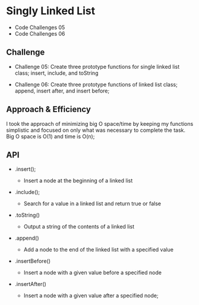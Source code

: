 # Singly Linked List

+ Code Challenges 05 
+ Code Challenges 06

## Challenge

* Challenge 05: Create three prototype functions for single linked list class; insert, include, and toString

* Challenge 06: Create three prototype functions of linked list class; append, insert after, and insert before;

## Approach & Efficiency

I took the approach of minimizing big O space/time by keeping my functions simplistic and focused on only what was necessary to complete the task.
Big O space is O(1) and time is O(n);

## API

- .insert();
  - Insert a node at the beginning of a linked list

- .include();
  - Search for a value in a linked list and return true or false
  
- .toString()
  - Output a string of the contents of a linked list

- .append()
  - Add a node to the end of the linked list with a specified value

- .insertBefore()
  - Insert a node with a given value before a specified node

- .insertAfter()
  - Insert a node with a given value after a specified node;
